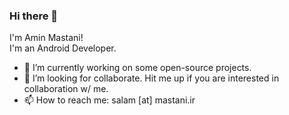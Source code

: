 ### Hi there 👋
I'm Amin Mastani! <br/>
I'm an Android Developer.

- 🔭 I’m currently working on some open-source projects.
- 👯 I’m looking for collaborate. Hit me up if you are interested in collaboration w/ me.
- 📫 How to reach me: salam [at] mastani.ir
